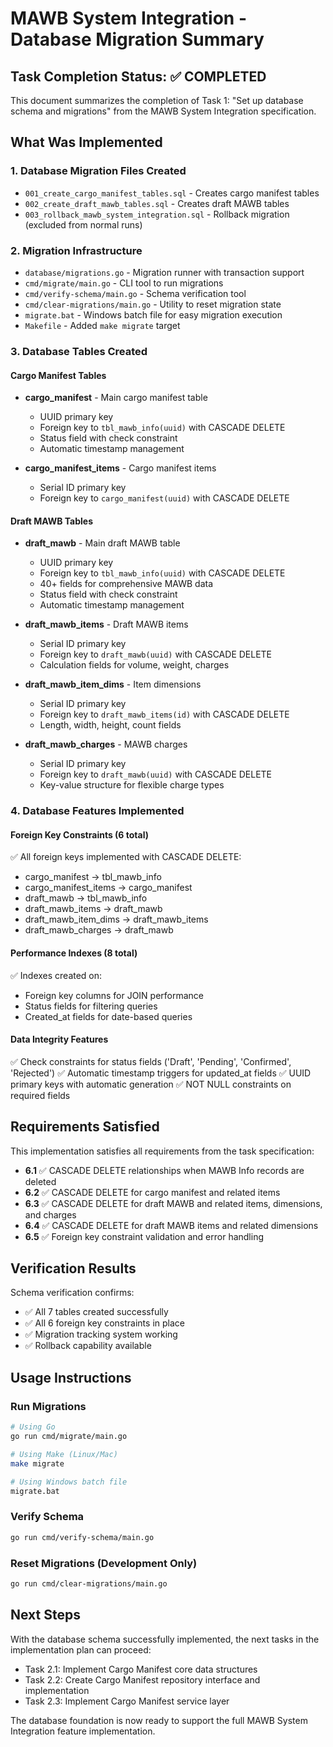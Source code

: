 # MAWB System Integration - Database Migration Summary

## Task Completion Status: ✅ COMPLETED

This document summarizes the completion of Task 1: "Set up database schema and migrations" from the MAWB System Integration specification.

## What Was Implemented

### 1. Database Migration Files Created

- `001_create_cargo_manifest_tables.sql` - Creates cargo manifest tables
- `002_create_draft_mawb_tables.sql` - Creates draft MAWB tables
- `003_rollback_mawb_system_integration.sql` - Rollback migration (excluded from normal runs)

### 2. Migration Infrastructure

- `database/migrations.go` - Migration runner with transaction support
- `cmd/migrate/main.go` - CLI tool to run migrations
- `cmd/verify-schema/main.go` - Schema verification tool
- `cmd/clear-migrations/main.go` - Utility to reset migration state
- `migrate.bat` - Windows batch file for easy migration execution
- `Makefile` - Added `make migrate` target

### 3. Database Tables Created

#### Cargo Manifest Tables

- **cargo_manifest** - Main cargo manifest table

  - UUID primary key
  - Foreign key to `tbl_mawb_info(uuid)` with CASCADE DELETE
  - Status field with check constraint
  - Automatic timestamp management

- **cargo_manifest_items** - Cargo manifest items
  - Serial ID primary key
  - Foreign key to `cargo_manifest(uuid)` with CASCADE DELETE

#### Draft MAWB Tables

- **draft_mawb** - Main draft MAWB table

  - UUID primary key
  - Foreign key to `tbl_mawb_info(uuid)` with CASCADE DELETE
  - 40+ fields for comprehensive MAWB data
  - Status field with check constraint
  - Automatic timestamp management

- **draft_mawb_items** - Draft MAWB items

  - Serial ID primary key
  - Foreign key to `draft_mawb(uuid)` with CASCADE DELETE
  - Calculation fields for volume, weight, charges

- **draft_mawb_item_dims** - Item dimensions

  - Serial ID primary key
  - Foreign key to `draft_mawb_items(id)` with CASCADE DELETE
  - Length, width, height, count fields

- **draft_mawb_charges** - MAWB charges
  - Serial ID primary key
  - Foreign key to `draft_mawb(uuid)` with CASCADE DELETE
  - Key-value structure for flexible charge types

### 4. Database Features Implemented

#### Foreign Key Constraints (6 total)

✅ All foreign keys implemented with CASCADE DELETE:

- cargo_manifest → tbl_mawb_info
- cargo_manifest_items → cargo_manifest
- draft_mawb → tbl_mawb_info
- draft_mawb_items → draft_mawb
- draft_mawb_item_dims → draft_mawb_items
- draft_mawb_charges → draft_mawb

#### Performance Indexes (8 total)

✅ Indexes created on:

- Foreign key columns for JOIN performance
- Status fields for filtering queries
- Created_at fields for date-based queries

#### Data Integrity Features

✅ Check constraints for status fields ('Draft', 'Pending', 'Confirmed', 'Rejected')
✅ Automatic timestamp triggers for updated_at fields
✅ UUID primary keys with automatic generation
✅ NOT NULL constraints on required fields

## Requirements Satisfied

This implementation satisfies all requirements from the task specification:

- **6.1** ✅ CASCADE DELETE relationships when MAWB Info records are deleted
- **6.2** ✅ CASCADE DELETE for cargo manifest and related items
- **6.3** ✅ CASCADE DELETE for draft MAWB and related items, dimensions, and charges
- **6.4** ✅ CASCADE DELETE for draft MAWB items and related dimensions
- **6.5** ✅ Foreign key constraint validation and error handling

## Verification Results

Schema verification confirms:

- ✅ All 7 tables created successfully
- ✅ All 6 foreign key constraints in place
- ✅ Migration tracking system working
- ✅ Rollback capability available

## Usage Instructions

### Run Migrations

```bash
# Using Go
go run cmd/migrate/main.go

# Using Make (Linux/Mac)
make migrate

# Using Windows batch file
migrate.bat
```

### Verify Schema

```bash
go run cmd/verify-schema/main.go
```

### Reset Migrations (Development Only)

```bash
go run cmd/clear-migrations/main.go
```

## Next Steps

With the database schema successfully implemented, the next tasks in the implementation plan can proceed:

- Task 2.1: Implement Cargo Manifest core data structures
- Task 2.2: Create Cargo Manifest repository interface and implementation
- Task 2.3: Implement Cargo Manifest service layer

The database foundation is now ready to support the full MAWB System Integration feature implementation.
